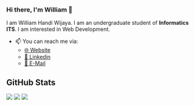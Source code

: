 ### Hi there, I'm William 👋

I am William Handi Wijaya. I am an undergraduate student of **Informatics ITS**. I am interested in Web Development.

-   📫 You can reach me via:
    -   [🌐 Website](https://cv2-whw.netlify.app/)
    -   [📘 Linkedin](https://www.linkedin.com/in/wiliamhw/)
    -   [📧 E-Mail](mailto:wiliamwijaya1985@gmail.com)

## GitHub Stats

<p>
    <img src="https://github-readme-stats.vercel.app/api/top-langs/?username=wiliamhw&hide_border=true&theme=tokyonight&hide=SCSS" />
    <img src="https://github-readme-stats.vercel.app/api?username=wiliamhw&line_height=27&count_private=true&hide_border=true&show_icons=true&theme=tokyonight">
    <img src="https://github-profile-trophy.vercel.app/?username=wiliamhw&no-frame=true&theme=nord&margin-w=27">
</p>
